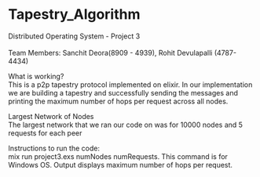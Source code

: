 # Tapestry_Algorithm
Distributed Operating System - Project 3  
<br/>
Team Members: Sanchit Deora(8909 - 4939), Rohit Devulapalli (4787- 4434)
 
What is working?    
This is a p2p tapestry protocol implemented on elixir. In our implementation we are building a tapestry and successfully sending the messages and printing the maximum number of hops per request across all nodes.

Largest Network of Nodes    
The largest network that we ran our code on was for 10000 nodes and 5 requests for each peer

Instructions to run the code:    
mix run project3.exs numNodes numRequests. This command is for Windows OS. Output displays maximum number of hops per request.
